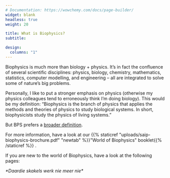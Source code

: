 ```yaml
---
# Documentation: https://wowchemy.com/docs/page-builder/
widget: blank
headless: true
weight: 20

title: What is Biophysics?
subtitle:

design:
  columns: "1"
---
```


Biophysics is much more than biology + physics. It’s in fact the confluence of several scientific disciplines: 
physics, biology, chemistry, mathematics, statistics, computer modelling, and engineering – all are integrated to solve some of nature’s big problems.

Personally, I like to put a stronger emphasis on physics (otherwise my physics colleagues tend to erroneously think I’m doing biology). 
This would be my definition: “Biophysics is the branch of physics that applies the methods and theories of physics to study biological systems. In short, biophysicists study the physics of living systems.”

But BPS prefers a [broader
definition](https://www.biophysics.org/what-is-biophysics).

For more information, have a look at our {{% staticref "uploads/saip-biophysics-brochure.pdf" "newtab" %}}"World of Biophysics" booklet{{% /staticref %}} .

If you are new to the world of Biophysics, have a look at the following pages:

*\*Daardie skakels werk nie meer nie\**
